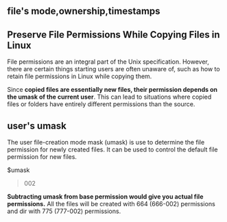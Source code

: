 
## file's mode,ownership,timestamps

## Preserve File Permissions While Copying Files in Linux

File permissions are an integral part of the Unix specification. However, there are certain things starting users are often unaware of, such as how to retain file permissions in Linux while copying them.

Since **copied files are essentially new files, their permission depends on the umask of the current user**. This can lead to situations where copied files or folders have entirely different permissions than the source.

## user's umask

The user file-creation mode mask (umask) is use to determine the file permission for newly created files. It can be used to control the default file permission for new files.

$umask
>002

**Subtracting umask from base permission would give you actual file permissions.** All the files will be created with 664 (666-002) permissions and dir with 775 (777-002) permissions.